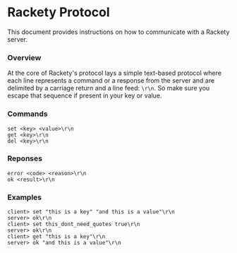 # Rackety Protocol

This document provides instructions on how to communicate with a Rackety server.

### Overview

At the core of Rackety's protocol lays a simple text-based protocol where each
line represents a command or a response from the server and are delimited by
a carriage return and a line feed: `\r\n`. So make sure you escape that sequence
if present in your key or value.

### Commands

```text
set <key> <value>\r\n
get <key>\r\n
del <key>\r\n
```

### Reponses

```text
error <code> <reason>\r\n
ok <result>\r\n
```

### Examples

```text
client> set "this is a key" "and this is a value"\r\n
server> ok\r\n
client> set this_dont_need_quotes true\r\n
server> ok\r\n
client> get "this is a key"\r\n
server> ok "and this is a value"\r\n
```
